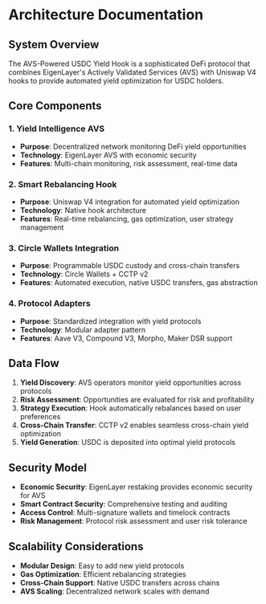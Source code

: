 # Architecture Documentation

## System Overview

The AVS-Powered USDC Yield Hook is a sophisticated DeFi protocol that combines EigenLayer's Actively Validated Services (AVS) with Uniswap V4 hooks to provide automated yield optimization for USDC holders.

## Core Components

### 1. Yield Intelligence AVS
- **Purpose**: Decentralized network monitoring DeFi yield opportunities
- **Technology**: EigenLayer AVS with economic security
- **Features**: Multi-chain monitoring, risk assessment, real-time data

### 2. Smart Rebalancing Hook
- **Purpose**: Uniswap V4 integration for automated yield optimization
- **Technology**: Native hook architecture
- **Features**: Real-time rebalancing, gas optimization, user strategy management

### 3. Circle Wallets Integration
- **Purpose**: Programmable USDC custody and cross-chain transfers
- **Technology**: Circle Wallets + CCTP v2
- **Features**: Automated execution, native USDC transfers, gas abstraction

### 4. Protocol Adapters
- **Purpose**: Standardized integration with yield protocols
- **Technology**: Modular adapter pattern
- **Features**: Aave V3, Compound V3, Morpho, Maker DSR support

## Data Flow

1. **Yield Discovery**: AVS operators monitor yield opportunities across protocols
2. **Risk Assessment**: Opportunities are evaluated for risk and profitability
3. **Strategy Execution**: Hook automatically rebalances based on user preferences
4. **Cross-Chain Transfer**: CCTP v2 enables seamless cross-chain yield optimization
5. **Yield Generation**: USDC is deposited into optimal yield protocols

## Security Model

- **Economic Security**: EigenLayer restaking provides economic security for AVS
- **Smart Contract Security**: Comprehensive testing and auditing
- **Access Control**: Multi-signature wallets and timelock contracts
- **Risk Management**: Protocol risk assessment and user risk tolerance

## Scalability Considerations

- **Modular Design**: Easy to add new yield protocols
- **Gas Optimization**: Efficient rebalancing strategies
- **Cross-Chain Support**: Native USDC transfers across chains
- **AVS Scaling**: Decentralized network scales with demand

